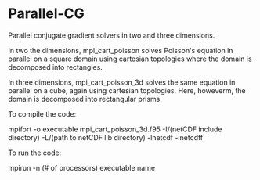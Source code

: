 # Parallel-CG
Parallel conjugate gradient solvers in two and three dimensions.

In two the dimensions, mpi_cart_poisson solves Poisson's equation in parallel on a square domain using cartesian topologies where the domain is decomposed into rectangles.

In three dimensions, mpi_cart_poisson_3d solves the same equation in parallel on a cube, again using cartesian topologies.  Here, howeverm, the domain is decomposed into rectangular prisms.

To compile the code:

mpifort -o executable mpi_cart_poisson_3d.f95 -I/(netCDF include directory) -L/(path to netCDF lib directory) -lnetcdf -lnetcdff

To run the code:

mpirun -n (# of processors) executable name
